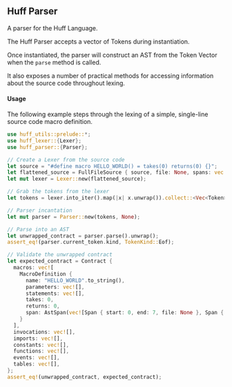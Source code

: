 ## Huff Parser

A parser for the Huff Language.

The Huff Parser accepts a vector of Tokens during instantiation.

Once instantiated, the parser will construct an AST from the Token Vector when the `parse`
method is called.

It also exposes a number of practical methods for accessing information about the source code
throughout lexing.

#### Usage

The following example steps through the lexing of a simple, single-line source code macro
definition.

```rust
use huff_utils::prelude::*;
use huff_lexer::{Lexer};
use huff_parser::{Parser};

// Create a Lexer from the source code
let source = "#define macro HELLO_WORLD() = takes(0) returns(0) {}";
let flattened_source = FullFileSource { source, file: None, spans: vec![] };
let mut lexer = Lexer::new(flattened_source);

// Grab the tokens from the lexer
let tokens = lexer.into_iter().map(|x| x.unwrap()).collect::<Vec<Token>>();

// Parser incantation
let mut parser = Parser::new(tokens, None);

// Parse into an AST
let unwrapped_contract = parser.parse().unwrap();
assert_eq!(parser.current_token.kind, TokenKind::Eof);

// Validate the unwrapped contract
let expected_contract = Contract {
  macros: vec![
    MacroDefinition {
      name: "HELLO_WORLD".to_string(),
      parameters: vec![],
      statements: vec![],
      takes: 0,
      returns: 0,
      span: AstSpan(vec![Span { start: 0, end: 7, file: None }, Span { start: 8, end: 13, file: None }, Span { start: 14, end: 25, file: None }, Span { start: 25, end: 26, file: None }, Span { start: 26, end: 27, file: None }, Span { start: 28, end: 29, file: None }, Span { start: 30, end: 35, file: None }, Span { start: 35, end: 36, file: None }, Span { start: 36, end: 37, file: None }, Span { start: 37, end: 38, file: None }, Span { start: 39, end: 46, file: None }, Span { start: 46, end: 47, file: None }, Span { start: 47, end: 48, file: None }, Span { start: 48, end: 49, file: None }, Span { start: 50, end: 51, file: None }, Span { start: 51, end: 52, file: None }]),
    }
  ],
  invocations: vec![],
  imports: vec![],
  constants: vec![],
  functions: vec![],
  events: vec![],
  tables: vec![],
};
assert_eq!(unwrapped_contract, expected_contract);
```